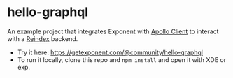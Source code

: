 # hello-graphql

An example project that integrates Exponent with [Apollo
Client](https://github.com/apollostack/apollo-client) to interact with a
[Reindex](https://www.reindex.io/) backend.

- Try it here: https://getexponent.com/@community/hello-graphql
- To run it locally, clone this repo and `npm install` and open it with XDE or exp.
